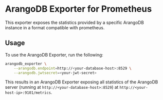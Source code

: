 # ArangoDB Exporter for Prometheus

This exporter exposes the statistics provided by a specific ArangoDB instance
in a format compatible with prometheus.

## Usage

To use the ArangoDB Exporter, run the following:

```bash
arangodb_exporter \
    --arangodb.endpoint=http://<your-database-host>:8529 \
    --arangodb.jwtsecret=<your-jwt-secret>
```

This results in an ArangoDB Exporter exposing all statistics of
the ArangoDB server (running at `http://<your-database-host>:8529`)
at `http://<your-host-ip>:9101/metrics`.
